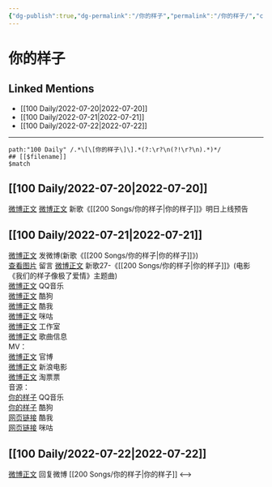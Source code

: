 ```yaml
---
{"dg-publish":true,"dg-permalink":"/你的样子","permalink":"/你的样子/","created":"2022-12-06T16:33:09.000+08:00","updated":"2023-04-10T15:33:15.319+08:00"}
---
```


# 你的样子

## Linked Mentions
- [[100 Daily/2022-07-20\|2022-07-20]]
- [[100 Daily/2022-07-21\|2022-07-21]]
- [[100 Daily/2022-07-22\|2022-07-22]]


---

```expander
path:"100 Daily" /.*\[\[你的样子\]\].*(?:\r?\n(?!\r?\n).*)*/
## [[$filename]]
$match
```
## [[100 Daily/2022-07-20\|2022-07-20]]
[微博正文](https://m.weibo.cn/1883007604/4793366980599663) [微博正文](https://m.weibo.cn/5248300719/4793368749807718) 新歌《[[200 Songs/你的样子\|你的样子]]》明日上线预告
## [[100 Daily/2022-07-21\|2022-07-21]]
[微博正文](https://weibo.com/1736988591/LDhfMk0wQ) 发微博(新歌《[[200 Songs/你的样子\|你的样子]]》)  
[查看图片](https://wx4.sinaimg.cn/large/0088n2Pggy1h4exseacn3j30yi0ctq41.jpg) 留言 [微博正文](https://m.weibo.cn/1670697373/4793609650441774)
新歌27-《[[200 Songs/你的样子\|你的样子]]》(电影《我们的样子像极了爱情》主题曲)  
[微博正文](https://weibo.com/2169129705/LDhbx37JR) QQ音乐  
[微博正文](https://weibo.com/1665103091/LDhbPpwbb) 酷狗  
[微博正文](https://weibo.com/1738434147/LDhbVj42a) 酷我  
[微博正文](https://weibo.com/1867028705/LDhbx37FN) 咪咕  
[微博正文](https://weibo.com/7478855230/LDhfDufZd) 工作室  
[微博正文](https://weibo.com/6466290670/LDhgqeEhv) 歌曲信息  
MV：  
[微博正文](https://weibo.com/1883007604/LDcc1ynsv) 官博  
[微博正文](https://weibo.com/1623886424/LDhb71QeL) 新浪电影  
[微博正文](https://weibo.com/2095820504/LDhf8poh9) 淘票票  
音源：  
[你的样子](https://weibo.cn/sinaurl?u=https%3A%2F%2Fi.y.qq.com%2Fv8%2Fplaysong.html%3Fsongid%3D368163540%26source%3Dyqq%26ADTAG%3Dhz_wb_sf%26channelId%3D10081987) QQ音乐  
[你的样子](https://weibo.cn/sinaurl?u=https%3A%2F%2Ft4.kugou.com%2Fsong.html%3Fid%3D2gMT32ezBV3) 酷狗  
[网页链接](https://weibo.cn/sinaurl?u=http%3A%2F%2Fm.kuwo.cn%2Fnewh5app%2Fplay_detail%2F228514626) 酷我  
[网页链接](https://weibo.cn/sinaurl?u=https%3A%2F%2Fh5.nf.migu.cn%2Fapp%2Fv4%2Fp%2Fshare%2Fsong%2Findex.html%3Fid%3D600919000007861924) 咪咕
## [[100 Daily/2022-07-22\|2022-07-22]]
[微博正文](https://weibo.com/1736988591/LDhfMk0wQ) 回复微博 [[200 Songs/你的样子\|你的样子]]
<-->
